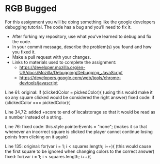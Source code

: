  # RGB Bugged

For this assignment you will be doing something like the google developers debugging tutorial. The code has a bug and you’ll need to fix it. 
  * After forking my repository, use what you’ve learned to debug and fix the code.
  * In your commit message, describe the problem(s) you found and how you fixed it. 
  * Make a pull request with your changes. 
  * Links to materials used to complete the assignment: 
    * https://developer.mozilla.org/en-US/docs/Mozilla/Debugging/Debugging_JavaScript
    * https://developers.google.com/web/tools/chrome-devtools/javascript




Line 61: original: if (clickedColor = pickedColor){ (using this would make it so any square clicked would be considered the right answer) 
fixed code: if (clickedColor === pickedColor){

  Line 34,72: added +score to end of localstorage so that it would be read as a number instead of a string.

  Line 76: fixed code: this.style.pointerEvents = "none"; (makes it so that whenever an incorrect square is clicked the player cannot continue losing points from clicking on it again)

  Line 135: original: for(var i = 1; i < squares.length; i++){ (this would cause the first square to be ignored when changing colors to the correct answer)
fixed: for(var i = 1; i < squares.length; i++){
